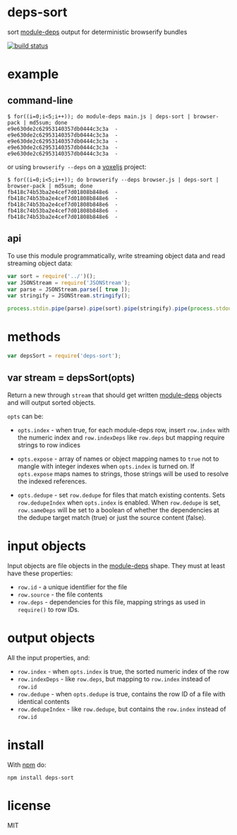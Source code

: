 # deps-sort

sort [module-deps](https://npmjs.org/package/module-deps) output for deterministic browserify bundles

[![build status](https://secure.travis-ci.org/browserify/deps-sort.png)](http://travis-ci.org/browserify/deps-sort)

# example

## command-line

```
$ for((i=0;i<5;i++)); do module-deps main.js | deps-sort | browser-pack | md5sum; done
e9e630de2c62953140357db0444c3c3a  -
e9e630de2c62953140357db0444c3c3a  -
e9e630de2c62953140357db0444c3c3a  -
e9e630de2c62953140357db0444c3c3a  -
e9e630de2c62953140357db0444c3c3a  -
```

or using `browserify --deps` on a [voxeljs](http://voxeljs.com/) project:

```
$ for((i=0;i<5;i++)); do browserify --deps browser.js | deps-sort | browser-pack | md5sum; done
fb418c74b53ba2e4cef7d01808b848e6  -
fb418c74b53ba2e4cef7d01808b848e6  -
fb418c74b53ba2e4cef7d01808b848e6  -
fb418c74b53ba2e4cef7d01808b848e6  -
fb418c74b53ba2e4cef7d01808b848e6  -
```

## api

To use this module programmatically, write streaming object data and read streaming object data:

``` js
var sort = require('../')();
var JSONStream = require('JSONStream');
var parse = JSONStream.parse([ true ]);
var stringify = JSONStream.stringify();

process.stdin.pipe(parse).pipe(sort).pipe(stringify).pipe(process.stdout);
```

# methods

``` js
var depsSort = require('deps-sort');
```

## var stream = depsSort(opts)

Return a new through `stream` that should get written
[module-deps](https://npmjs.org/package/module-deps) objects and will output sorted objects.

`opts` can be:

* `opts.index` - when true, for each module-deps row, insert `row.index` with the numeric index and `row.indexDeps`
  like `row.deps` but mapping require strings to row indices

* `opts.expose` - array of names or object mapping names to `true` not to mangle with integer indexes when `opts.index`
  is turned on. If `opts.expose` maps names to strings, those strings will be used to resolve the indexed references.

* `opts.dedupe` - set `row.dedupe` for files that match existing contents. Sets
  `row.dedupeIndex` when `opts.index` is enabled. When `row.dedupe` is set,
  `row.sameDeps` will be set to a boolean of whether the dependencies at the dedupe target match (true) or just the
  source content (false).

# input objects

Input objects are file objects in the [module-deps][] shape. They must at least have these properties:

* `row.id` - a unique identifier for the file
* `row.source` - the file contents
* `row.deps` - dependencies for this file, mapping strings as used in
  `require()` to row IDs.

# output objects

All the input properties, and:

* `row.index` - when `opts.index` is true, the sorted numeric index of the row
* `row.indexDeps` - like `row.deps`, but mapping to `row.index` instead of
  `row.id`
* `row.dedupe` - when `opts.dedupe` is true, contains the row ID of a file with identical contents
* `row.dedupeIndex` - like `row.dedupe`, but contains the `row.index` instead of `row.id`

# install

With [npm](https://npmjs.org) do:

```
npm install deps-sort
```

# license

MIT

[module-deps]: https://github.com/browserify/module-deps#output-objects
